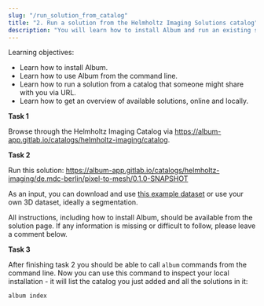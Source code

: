 ```yaml
---
slug: "/run_solution_from_catalog"
title: "2. Run a solution from the Helmholtz Imaging Solutions catalog"
description: "You will learn how to install Album and run an existing solution from a catalog."
---
```


Learning objectives:
- Learn how to install Album.
- Learn how to use Album from the command line.
- Learn how to run a solution from a catalog that someone might share with you via URL.
- Learn how to get an overview of available solutions, online and locally.

**Task 1**

Browse through the Helmholtz Imaging Catalog via https://album-app.gitlab.io/catalogs/helmholtz-imaging/catalog.

**Task 2**

Run this solution: https://album-app.gitlab.io/catalogs/helmholtz-imaging/de.mdc-berlin/pixel-to-mesh/0.1.0-SNAPSHOT

As an input, you can download and use [this example dataset](https://gitlab.com/album-app/album-workshop/-/raw/main/static/example_input.tif) or use your own 3D dataset, ideally a segmentation.

All instructions, including how to install Album, should be available from the solution page. If any information is missing or difficult to follow, please leave a comment below.

**Task 3**

After finishing task 2 you should be able to call `album` commands from the command line. Now you can use this command to inspect your local installation - it will list the catalog you just added and all the solutions in it:
```
album index
```
